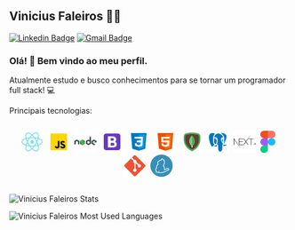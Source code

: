 ## Vinicius Faleiros  🧑🏻‍




[![Linkedin Badge](https://img.shields.io/badge/LinkedIn-blue?style=flat-square&logo=Linkedin&logoColor=white&link=https://www.linkedin.com/in/vinicius-faleiros/)](https://www.linkedin.com/in/vinicius-faleiros/)
[![Gmail Badge](https://img.shields.io/badge/-viniciusfaleiros26@gmail.com-c14438?style=flat-square&logo=Gmail&logoColor=white&link=mailto:juninn12346@gmail.com)](mailto:viniciusfaleiros26@gmail.com)

### Olá! 👋  Bem vindo ao meu perfil. #

Atualmente estudo e busco conhecimentos para se tornar um programador full stack! 💻 <p>
Principais tecnologias: <p>
  
<center>
<div style="display:flex; justify-content:space-around; width: 100%;">


<img src="https://github.com/reinaldo-silva/reinaldo-silva/blob/master/assets/react.svg" height="40px"/>&nbsp;
<img src="https://github.com/reinaldo-silva/reinaldo-silva/blob/master/assets/javascript.svg" height="40px"/>&nbsp;
<img src="https://github.com/reinaldo-silva/reinaldo-silva/blob/master/assets/nodejs.svg" height="40px"/>&nbsp;
<img src="https://github.com/reinaldo-silva/reinaldo-silva/blob/master/assets/bootstrap.svg" height="40px"/>&nbsp;
<img src="https://github.com/reinaldo-silva/reinaldo-silva/blob/master/assets/css3.svg" height="40px"/>&nbsp;
<img src="https://github.com/reinaldo-silva/reinaldo-silva/blob/master/assets/html5.svg" height="40px"/>&nbsp;
<img src="https://github.com/reinaldo-silva/reinaldo-silva/blob/master/assets/mongodb.svg" height="40px"/>&nbsp;
<img src="https://github.com/reinaldo-silva/reinaldo-silva/blob/master/assets/postgreesql.svg" height="40px"/>&nbsp;
<img src="https://github.com/reinaldo-silva/reinaldo-silva/blob/master/assets/nextjs.png" height="40px"/>&nbsp;
<img src="https://github.com/reinaldo-silva/reinaldo-silva/blob/master/assets/Figma.svg" height="40px"/>&nbsp;
<img src="https://github.com/reinaldo-silva/reinaldo-silva/blob/master/assets/git.png" height="40px"/>&nbsp;
<img src="https://github.com/reinaldo-silva/reinaldo-silva/blob/master/assets/yarn.png" height="40px"/>&nbsp;
</div>
  </center>
   

![Vinicius Faleiros Stats](https://github-readme-stats.vercel.app/api?username=vinicius2616&show_icons=true&theme=tokyonight)

![Vinicius Faleiros Most Used Languages](https://github-readme-stats.vercel.app/api/top-langs/?username=vinicius2616&hide=html&layout=compact&show_icons=true&theme=tokyonight)
